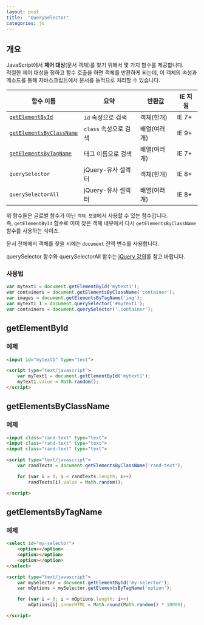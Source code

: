 ```yaml
---
layout: post
title:  "QuerySelector"
categories: js
---
```


## 개요
JavaScript에서 **제어 대상**(문서 객체)를 찾기 위해서 몇 가지 함수를 제공합니다.  
적절한 제어 대상을 정하고 함수 호출을 하면 객체를 반환하게 되는데, 이 객체의 속성과 메소드를 통해 자바스크립트에서 문서를 동적으로 처리할 수 있습니다.

| 함수 이름                    						   | 요약                 | 반환값       | IE 지원  |
|--------------------------------------------------------|--------------------|------------|----------|
| [`getElementById`](#getelementbyid)                  | `id` 속성으로 검색     | 객체(한개)   | IE 7+   |
| [`getElementsByClassName`](#getelementsbyclassname) | `class` 속성으로 검색  | 배열(여러개) | IE 9+   |
| [`getElementsByTagName`](#getelementsbytagname)     | 태그 이름으로 검색      | 배열(여러개) | IE 7+   |
| `querySelector`              							| jQuery-유사 셀렉터     | 객체(한개)  | IE 8+   |
| `querySelectorAll`         						  | jQuery-유사 셀렉터     | 배열(여러개) | IE 8+   |


위 함수들은 글로벌 함수가 아닌 `객체 모델`에서 사용할 수 있는 함수입니다.  
즉, `getElementById` 함수로 이미 찾은 객체 내부에서 다시 `getElementsByClassName` 함수를 사용하는 식이죠.

문서 전체에서 객체를 찾을 시에는 `document` 전역 변수를 사용합니다.

querySelector 함수와 querySelectorAll 함수는 [jQuery 강의](/js-course/jQuery)를 참고 바랍니다.


### 사용법
```javascript
var mytext1 = document.getElementById('mytext1');
var containers = document.getElementsByClassName('container');
var images = document.getElementsByTagName('img');
var mytext1_1 = document.querySelector('#mytext1');
var containers = document.querySelector('.container');
```



## getElementById
### 예제

```html
<input id="mytext1" type="text">

<script type="text/javascript">
	var myText1 = document.getElementById('mytext1');
	myText1.value = Math.random();
</script>
```


## getElementsByClassName
### 예제

```html
<input class="rand-text" type="text">
<input class="rand-text" type="text">
<input class="rand-text" type="text">

<script type="text/javascript">
	var randTexts = document.getElementsByClassName('rand-text');

	for (var i = 0; i < randTexts.length; i++)
		randTexts[i].value = Math.random();

</script>
```

## getElementsByTagName
### 예제

```html
<select id="my-selector">
	<option></option>
	<option></option>
	<option></option>
</select>

<script type="text/javascript">
	var mySelector = document.getElementById('my-selector');
	var mOptions = mySelector.getElementsByTagName('option');

	for (var i = 0; i < mOptions.length; i++)
		mOptions[i].innerHTML = Math.round(Math.random() * 10000);

</script>
```
